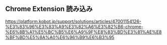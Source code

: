 ## Chrome Extension 読み込み
https://platform.kobot.jp/support/solutions/articles/47001154126-%E3%83%96%E3%83%A9%E3%82%A6%E3%82%B6-chrome-%E6%8B%A1%E5%BC%B5%E6%A9%9F%E8%83%BD%E3%81%AE%E8%BF%BD%E5%8A%A0%E6%96%B9%E6%B3%95
